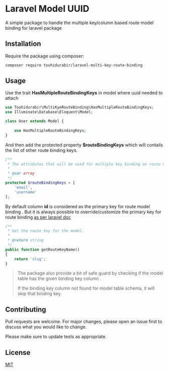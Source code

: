 # Laravel Model UUID

A simple package to handle the multiple key/column based route model binding for laravel package

## Installation

Require the package using composer:

```bash
composer require touhidurabir/laravel-multi-key-route-binding
```


## Usage

Use the trait **HasMultipleRouteBindingKeys** in model where uuid needed to attach

```php
use Touhidurabir\MultiKyeRouteBinding\HasMultipleRouteBindingKeys;
use Illuminate\Database\Eloquent\Model;

class User extends Model {
    
    use HasMultipleRouteBindingKeys;
}
```

And then add the protected property **$routeBindingKeys** which will contails the list of other route binding keys. 

```php
/**
 * The attributes that will be used for multiple key binding on route models
 *
 * @var array
 */
protected $routeBindingKeys = [
    'email',
    'username'
];
```

By default column **id** is considered as the primary key for route model binding . But it is always possible to override/customize the primary key for route binding [as per laravel doc](https://laravel.com/docs/8.x/routing#customizing-the-default-key-name)

```php
/**
 * Get the route key for the model.
 *
 * @return string
 */
public function getRouteKeyName()
{
    return 'slug';
}
```




> The package also provide a bit of safe guard by checking if the model table has the given binding key column . 
>
> If the binding key column not found for model table schema, it will skip that binding key.

## Contributing
Pull requests are welcome. For major changes, please open an issue first to discuss what you would like to change.

Please make sure to update tests as appropriate.

## License
[MIT](./LICENSE.md)

